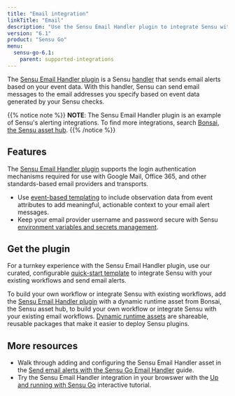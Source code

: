 ```yaml
---
title: "Email integration"
linkTitle: "Email"
description: "Use the Sensu Email Handler plugin to integrate Sensu with your existing alerting workflows. Read about the features of Sensu's Email integration and learn how to get the plugin."
version: "6.1"
product: "Sensu Go"
menu: 
  sensu-go-6.1:
    parent: supported-integrations
---
```


The [Sensu Email Handler plugin][4] is a Sensu [handler][1] that sends email alerts based on your event data.
With this handler, Sensu can send email messages to the email addresses you specify based on event data generated by your Sensu checks.

{{% notice note %}}
**NOTE**: The Sensu Email Handler plugin is an example of Sensu's alerting integrations.
To find more integrations, search [Bonsai, the Sensu asset hub](https://bonsai.sensu.io/).
{{% /notice %}}

## Features

The [Sensu Email Handler plugin][4] supports the login authentication mechanisms required for use with Google Mail, Office 365, and other standards-based email providers and transports.

- Use [event-based templating][2] to include observation data from event attributes to add meaningful, actionable context to your email alert messages.
- Keep your email provider username and password secure with Sensu [environment variables and secrets management][7].

## Get the plugin

For a turnkey experience with the Sensu Email Handler plugin, use our curated, configurable [quick-start template][8] to integrate Sensu with your existing workflows and send email alerts.

To build your own workflow or integrate Sensu with existing workflows, add the [Sensu Email Handler plugin][4] with a dynamic runtime asset from Bonsai, the Sensu asset hub, to build your own workflow or integrate Sensu with your existing email workflows.
[Dynamic runtime assets][5] are shareable, reusable packages that make it easier to deploy Sensu plugins.

## More resources

- Walk through adding and configuring the Sensu Email Handler asset in the [Send email alerts with the Sensu Go Email Handler][3] guide.
- Try the Sensu Email Handler integration in your browswer with the [Up and running with Sensu Go][6] interactive tutorial.


[1]: ../../../observability-pipeline/observe-process/handlers/
[2]: ../../../observability-pipeline/observe-process/handler-templates/
[3]: ../../../observability-pipeline/observe-process/send-email-alerts/
[4]: https://bonsai.sensu.io/assets/sensu/sensu-email-handler
[5]: ../../assets/
[6]: ../../../learn/up-and-running/
[7]: ../../../operations/manage-secrets/
[8]: https://github.com/sensu/catalog/blob/main/pipelines/alert/email.yaml
